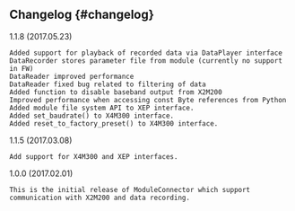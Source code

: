 ## Changelog {#changelog}

1.1.8 (2017.05.23)

	Added support for playback of recorded data via DataPlayer interface
	DataRecorder stores parameter file from module (currently no support in FW)
	DataReader improved performance
	DataReader fixed bug related to filtering of data
	Added function to disable baseband output from X2M200
	Improved performance when accessing const Byte references from Python
	Added module file system API to XEP interface.
	Added set_baudrate() to X4M300 interface.
	Added reset_to_factory_preset() to X4M300 interface.

1.1.5 (2017.03.08)

	Add support for X4M300 and XEP interfaces.

1.0.0 (2017.02.01)

	This is the initial release of ModuleConnector which support communication with X2M200 and data recording.


